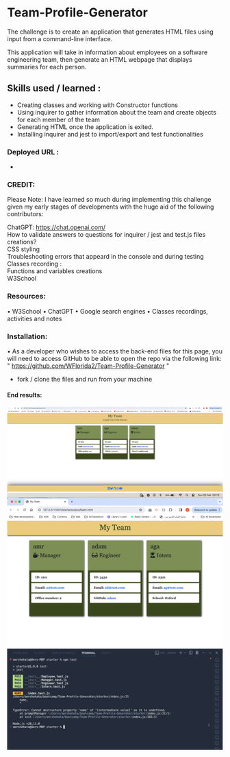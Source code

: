 # Team-Profile-Generator

The challenge is to create an application that generates HTML files using input from a command-line interface.

This application will take in information about employees on a software engineering team, then generate an HTML webpage that displays summaries for each person.  

## Skills used / learned :
- Creating classes and working with Constructor functions
- Using inquirer to gather information about the team and create objects for each member of the team
- Generating HTML once the application is exited.
- Installing inquirer and jest to import/export and test functionalities

### Deployed URL : 
- 

### CREDIT:
Please Note: I have learned so much during implementing this challenge given my early stages of developments with the huge aid of the following contributors:

ChatGPT: https://chat.openai.com/  
How to validate answers to questions for inquirer / jest and test.js files creations?  
CSS styling  
Troubleshooting errors that appeard in the console and during testing  
Classes recording :  
Functions and variables creations  
W3School  

### Resources:
• W3School • ChatGPT • Google search engines • Classes recordings, activities and notes

### Installation:  
• As a developer who wishes to access the back-end files for this page, you will need to access GitHub to be able to open the repo via the following link: " https://github.com/WFlorida2/Team-Profile-Generator "
* fork / clone the files and run from your machine


#### End results:
![End product1](assets/images/endResult.png) 
![End product2](assets/images/endResult2.png)
![End product3](assets/images/testResults.png)